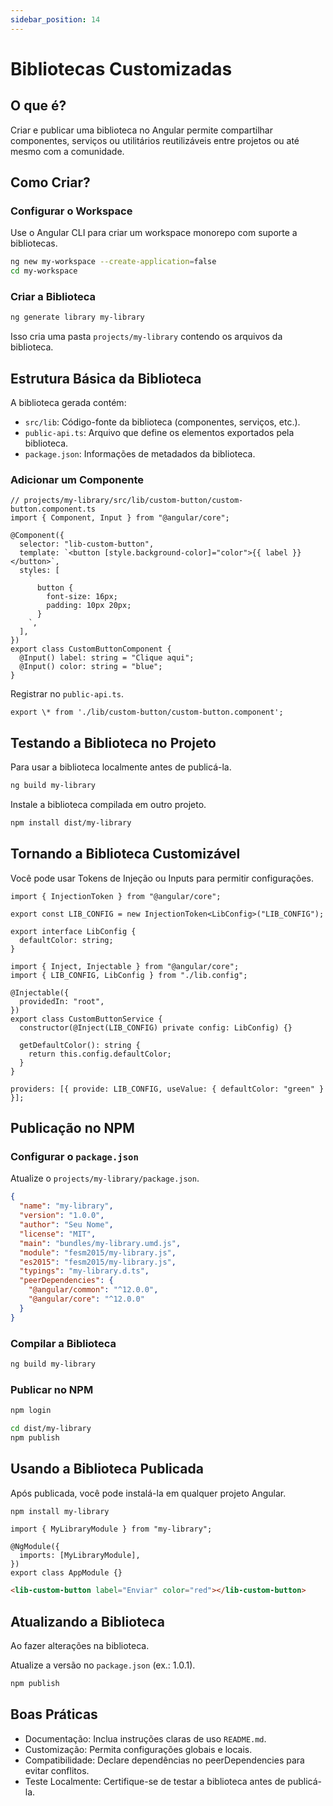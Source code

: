 ```yaml
---
sidebar_position: 14
---
```


# Bibliotecas Customizadas

## O que é?

Criar e publicar uma biblioteca no Angular permite compartilhar componentes, serviços ou utilitários reutilizáveis entre projetos ou até mesmo com a comunidade.

## Como Criar?

### Configurar o Workspace

Use o Angular CLI para criar um workspace monorepo com suporte a bibliotecas.

```bash
ng new my-workspace --create-application=false
cd my-workspace
```

### Criar a Biblioteca

```bash
ng generate library my-library
```

Isso cria uma pasta `projects/my-library` contendo os arquivos da biblioteca.

## Estrutura Básica da Biblioteca

A biblioteca gerada contém:

- `src/lib`: Código-fonte da biblioteca (componentes, serviços, etc.).
- `public-api.ts`: Arquivo que define os elementos exportados pela biblioteca.
- `package.json`: Informações de metadados da biblioteca.

### Adicionar um Componente

```tsx showLineNumbers
// projects/my-library/src/lib/custom-button/custom-button.component.ts
import { Component, Input } from "@angular/core";

@Component({
  selector: "lib-custom-button",
  template: `<button [style.background-color]="color">{{ label }}</button>`,
  styles: [
    `
      button {
        font-size: 16px;
        padding: 10px 20px;
      }
    `,
  ],
})
export class CustomButtonComponent {
  @Input() label: string = "Clique aqui";
  @Input() color: string = "blue";
}
```

Registrar no `public-api.ts`.

```tsx showLineNumbers
export \* from './lib/custom-button/custom-button.component';
```

## Testando a Biblioteca no Projeto

Para usar a biblioteca localmente antes de publicá-la.

```bash
ng build my-library
```

Instale a biblioteca compilada em outro projeto.

```bash
npm install dist/my-library
```

## Tornando a Biblioteca Customizável

Você pode usar Tokens de Injeção ou Inputs para permitir configurações.

```tsx showLineNumbers
import { InjectionToken } from "@angular/core";

export const LIB_CONFIG = new InjectionToken<LibConfig>("LIB_CONFIG");

export interface LibConfig {
  defaultColor: string;
}
```

```tsx showLineNumbers
import { Inject, Injectable } from "@angular/core";
import { LIB_CONFIG, LibConfig } from "./lib.config";

@Injectable({
  providedIn: "root",
})
export class CustomButtonService {
  constructor(@Inject(LIB_CONFIG) private config: LibConfig) {}

  getDefaultColor(): string {
    return this.config.defaultColor;
  }
}
```

```tsx showLineNumbers
providers: [{ provide: LIB_CONFIG, useValue: { defaultColor: "green" } }];
```

## Publicação no NPM

### Configurar o `package.json`

Atualize o `projects/my-library/package.json`.

```json showLineNumbers
{
  "name": "my-library",
  "version": "1.0.0",
  "author": "Seu Nome",
  "license": "MIT",
  "main": "bundles/my-library.umd.js",
  "module": "fesm2015/my-library.js",
  "es2015": "fesm2015/my-library.js",
  "typings": "my-library.d.ts",
  "peerDependencies": {
    "@angular/common": "^12.0.0",
    "@angular/core": "^12.0.0"
  }
}
```

### Compilar a Biblioteca

```bash
ng build my-library
```

### Publicar no NPM

```bash
npm login
```

```bash
cd dist/my-library
npm publish
```

## Usando a Biblioteca Publicada

Após publicada, você pode instalá-la em qualquer projeto Angular.

```bash
npm install my-library
```

```tsx showLineNumbers
import { MyLibraryModule } from "my-library";

@NgModule({
  imports: [MyLibraryModule],
})
export class AppModule {}
```

```html showLineNumbers
<lib-custom-button label="Enviar" color="red"></lib-custom-button>
```

## Atualizando a Biblioteca

Ao fazer alterações na biblioteca.

Atualize a versão no `package.json` (ex.: 1.0.1).

```bash
npm publish
```

## Boas Práticas

- Documentação: Inclua instruções claras de uso `README.md`.
- Customização: Permita configurações globais e locais.
- Compatibilidade: Declare dependências no peerDependencies para evitar conflitos.
- Teste Localmente: Certifique-se de testar a biblioteca antes de publicá-la.
